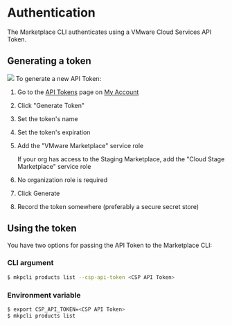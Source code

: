 # Authentication

The Marketplace CLI authenticates using a VMware Cloud Services API Token.

## Generating a token

![](images/csp-api-token.png)
To generate a new API Token:
1. Go to the [API Tokens](https://console.cloud.vmware.com/csp/gateway/portal/#/user/tokens) page on [My Account](https://console.cloud.vmware.com/csp/gateway/portal/#/user/profile)
2. Click "Generate Token"
3. Set the token's name
4. Set the token's expiration
5. Add the "VMware Marketplace" service role

    If your org has access to the Staging Marketplace, add the "Cloud Stage Marketplace" service role

7. No organization role is required
8. Click Generate
9. Record the token somewhere (preferably a secure secret store)

## Using the token

You have two options for passing the API Token to the Marketplace CLI:

### CLI argument

```bash
$ mkpcli products list --csp-api-token <CSP API Token>
```

### Environment variable

```bash
$ export CSP_API_TOKEN=<CSP API Token>
$ mkpcli products list
```
